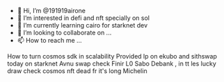 - 👋 Hi, I’m @191919airone
- 👀 I’m interested in defi and nft specially on sol
- 🌱 I’m currently learning cairo for starknet dev
- 💞️ I’m looking to collaborate on ...
- 📫 How to reach me ...

<!---
191919airone/191919airone is a ✨ special ✨ repository because its `README.md` (this file) appears on your GitHub profile.
You can click the Preview link to take a look at your changes.
--->
How to turn cosmos sdk in scalability
Provided lp on ekubo and sithswap today on starknet
Avnu swap check
Finir L0
Sabo Debank , in tt les lucky draw
check cosmos
nft dead fr
it's long
Michelin
